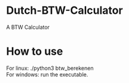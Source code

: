 # Dutch-BTW-Calculator
A BTW Calculator <br />

# How to use
For linux: ./python3 btw_berekenen <br />
For windows: run the executable.
